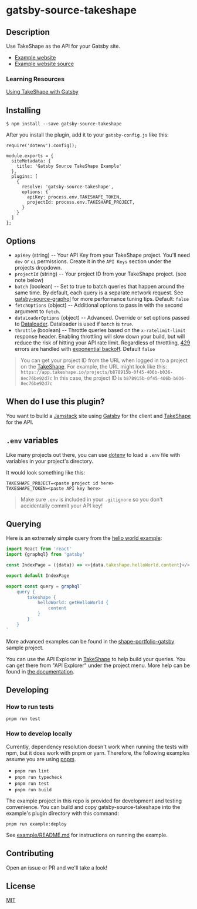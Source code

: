 # gatsby-source-takeshape

## Description

Use TakeShape as the API for your Gatsby site.

-   [Example website](https://shape-portfolio.takeshapesampleproject.com/)
-   [Example website source](https://github.com/takeshape/takeshape-samples/tree/master/shape-portfolio-gatsbyjs)

### Learning Resources

[Using TakeShape with Gatsby](https://www.takeshape.io/docs/using-takeshape-with-gatsby/)

## Installing

```console
$ npm install --save gatsby-source-takeshape
```

After you install the plugin, add it to your `gatsby-config.js` like this:

```
require('dotenv').config();

module.exports = {
  siteMetadata: {
    title: 'Gatsby Source TakeShape Example'
  },
  plugins: [
    {
      resolve: 'gatsby-source-takeshape',
      options: {
        apiKey: process.env.TAKESHAPE_TOKEN,
        projectId: process.env.TAKESHAPE_PROJECT,
      }
    }
  ]
};
```

## Options

-   `apiKey` (string) -- Your API Key from your TakeShape project. You'll need
    `dev` or `ci` permissions. Create it in the `API Keys` section under the
    projects dropdown.
-   `projectId` (string) -- Your project ID from your TakeShape project. (see
    note below)
-   `batch` (boolean) -- Set to true to batch queries that happen around the
    same time. By default, each query is a separate network request. See
    [gatsby-source-graphql](https://www.gatsbyjs.org/packages/gatsby-source-graphql/#performance-tuning)
    for more performance tuning tips. Default: `false`
-   `fetchOptions` (object) -- Additional options to pass in with the second
    argument to `fetch`.
-   `dataLoaderOptions` (object) -- Advanced. Override or set options passed to
    [Dataloader](https://www.npmjs.com/package/dataloader#new-dataloaderbatchloadfn--options).
    Dataloader is used if `batch` is `true`.
-   `throttle` (boolean) -- Throttle queries based on the `x-ratelimit-limit`
    response header. Enabling throttling will slow down your build, but will
    reduce the risk of hitting your API rate limit. Regardless of throttling,
    [429](https://developer.mozilla.org/en-US/docs/Web/HTTP/Status/429) errors
    are handled with
    [exponential backoff](https://en.wikipedia.org/wiki/Exponential_backoff).
    Default `false`

> You can get your project ID from the URL when logged in to a project on the
> [TakeShape](https://app.takeshape.io/). For example, the URL might look like
> this: `https://app.takeshape.io/projects/b878915b-0f45-406b-b036-8ec76be92d7c`
> In this case, the project ID is `b878915b-0f45-406b-b036-8ec76be92d7c`

## When do I use this plugin?

You want to build a [Jamstack](https://jamstack.org/) site using
[Gatsby](https://www.gatsbyjs.org/) for the client and
[TakeShape](https://www.takeshape.io/) for the API.

## `.env` variables

Like many projects out there, you can use
[dotenv](https://github.com/motdotla/dotenv) to load a `.env` file with
variables in your project's directory.

It would look something like this:

```inputrc
TAKESHAPE_PROJECT=<paste project id here>
TAKESHAPE_TOKEN=<paste API key here>
```

> Make sure `.env` is included in your `.gitignore` so you don't accidentally
> commit your API key!

## Querying

Here is an extremely simple query from the
[hello world example](https://github.com/takeshape/takeshape-gatsby/tree/trunk/packages/example/src/index.jsx):

```js
import React from 'react'
import {graphql} from 'gatsby'

const IndexPage = ({data}) => <>{data.takeshape.helloWorld.content}</>

export default IndexPage

export const query = graphql`
    query {
        takeshape {
            helloWorld: getHelloWorld {
                content
            }
        }
    }
`
```

More advanced examples can be found in the
[shape-portfolio-gatsby](https://github.com/takeshape/takeshape-samples/tree/master/shape-portfolio-gatsbyjs)
sample project.

You can use the API Explorer in [TakeShape](https://app.takeshape.io/) to help
build your queries. You can get there from "API Explorer" under the project
menu. More help can be found in
[the documentation](https://www.takeshape.io/docs/quickstart/).

## Developing

### How to run tests

```console
pnpm run test
```

### How to develop locally

Currently, dependency resolution doesn't work when running the tests with npm,
but it does work with pnpm or yarn. Therefore, the following examples assume you
are using [pnpm](https://pnpm.js.org).

-   `pnpm run lint`
-   `pnpm run typecheck`
-   `pnpm run test`
-   `pnpm run build`

The example project in this repo is provided for development and testing
convenience. You can build and copy gatsby-source-takeshape into the example's
plugin directory with this command:

```console
pnpm run example:deploy
```

See
[example/README.md](https://github.com/takeshape/takeshape-gatsby/tree/trunk/packages/example/README.md)
for instructions on running the example.

## Contributing

Open an issue or PR and we'll take a look!

## License

[MIT](https://github.com/takeshape/takeshape-gatsby/blob/trunk/packages/gatsby-source-takeshape/LICENSE)
